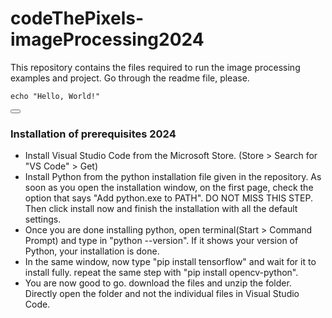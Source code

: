 # codeThePixels-imageProcessing2024
This repository contains the files required to run the image processing examples and project. Go through the readme file, please.

<div>
  <pre><code id="codeBlock">echo "Hello, World!"</code></pre>
  <button onclick="copyCode()"></button>
</div>


### Installation of prerequisites 2024 
<ul>
  <li>Install Visual Studio Code from the Microsoft Store. (Store > Search for "VS Code" > Get)</li>
  <li>Install Python from the python installation file given in the repository. As soon as you open the installation window, on the first page, check the option that says "Add python.exe to PATH". DO NOT MISS THIS STEP. Then click install now and finish the installation with all the default settings.</li>
  <li>Once you are done installing python, open terminal(Start > Command Prompt) and type in "python --version". If it shows your version of Python, your installation is done. </li>
<li>In the same window, now type "pip install tensorflow" and wait for it to install fully. repeat the same step with "pip install opencv-python".</li>
<li> You are now good to go. download the files and unzip the folder. Directly open the folder and not the individual files in Visual Studio Code.</li>
</ul>
